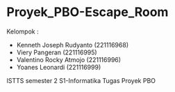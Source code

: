 # Proyek_PBO-Escape_Room
Kelompok : 
- Kenneth Joseph Rudyanto (221116968)
- Viery Pangeran (221116995)
- Valentino Rocky Atmojo (221116996)
- Yoanes Leonardi (221116999)

ISTTS semester 2 S1-Informatika Tugas Proyek PBO
